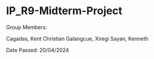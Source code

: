 # IP_R9-Midterm-Project

Group Members: 

Cagadas, Kent Christian
Galangcue, Xiregi
Sayan, Kenneth

Date Passed: 20/04/2024
